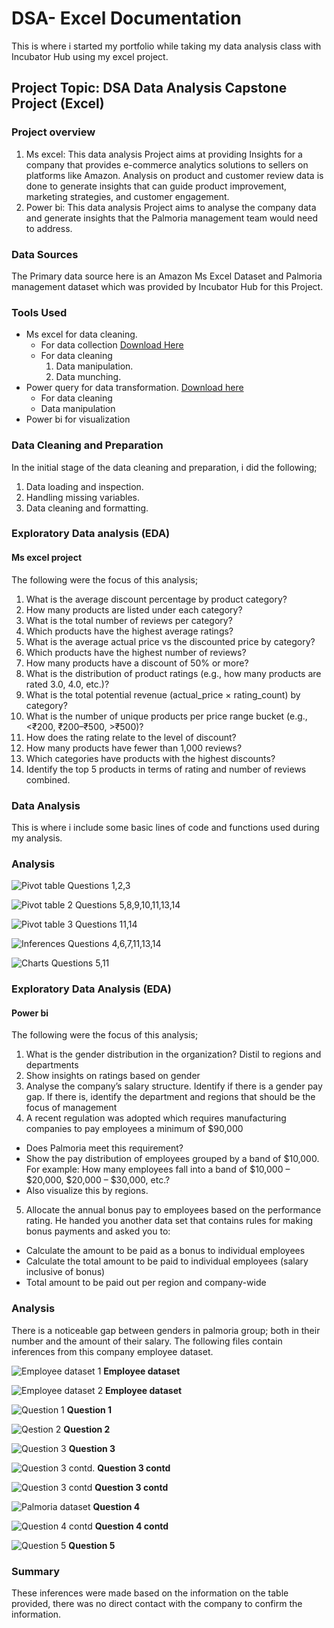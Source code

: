# DSA- Excel Documentation
This is where i started my portfolio while taking my data analysis class with Incubator Hub using my excel project.

## Project Topic: DSA Data Analysis Capstone Project (Excel)
### Project overview
1. Ms excel: This data analysis Project aims at providing Insights for a company that provides e-commerce analytics solutions to sellers on platforms like Amazon. Analysis on product and customer review data is done to generate insights that can guide product improvement, marketing strategies, and customer engagement.
2. Power bi: This data analysis Project aims to analyse the company data and generate insights that the Palmoria management team would need to address.

### Data Sources
The Primary data source here is an Amazon Ms Excel Dataset and Palmoria management dataset which was provided by Incubator Hub for this Project.


### Tools Used
- Ms excel for data cleaning.
   - For data collection [Download Here](https://www.microsoft.com)
   - For data cleaning
      1. Data manipulation.
      2. Data munching.
- Power query for data transformation. [Download here](https://www.microsoft.com/en-us/download/details.aspx?id=58494)
  - For data cleaning
  - Data manipulation
- Power bi for visualization

### Data Cleaning and Preparation

In the initial stage of the data cleaning and preparation, i did the following; 
1. Data loading and inspection.
2. Handling missing variables.
3. Data cleaning and formatting.

### Exploratory Data analysis (EDA)
#### Ms excel project
The following were the focus of this analysis;
1. What is the average discount percentage by product category?
2. How many products are listed under each category?
3. What is the total number of reviews per category?
4. Which products have the highest average ratings?
5. What is the average actual price vs the discounted price by category?
6. Which products have the highest number of reviews?
7. How many products have a discount of 50% or more?
8. What is the distribution of product ratings (e.g., how many products are rated 3.0, 4.0, etc.)?
9. What is the total potential revenue (actual_price × rating_count) by category?
10. What is the number of unique products per price range bucket (e.g., <₹200, ₹200–₹500, >₹500)?
11. How does the rating relate to the level of discount?
12. How many products have fewer than 1,000 reviews?
13. Which categories have products with the highest discounts?
14. Identify the top 5 products in terms of rating and number of reviews combined.

### Data Analysis
This is where i include some basic lines of code and functions used during my analysis.

### Analysis

 ![Pivot table](https://github.com/i-jubs/DSA-Project-Documentation/blob/main/Screenshot%202025-07-04%20131330.png)
 Questions 1,2,3
 
 
 

![Pivot table 2](https://github.com/i-jubs/DSA-Project-Documentation/blob/main/Screenshot%202025-07-04%20131439.png)
Questions 5,8,9,10,11,13,14





![Pivot table 3](https://github.com/i-jubs/DSA-Project-Documentation/blob/main/Screenshot%202025-07-04%20131515.png)
Questions 11,14






![Inferences](https://github.com/i-jubs/DSA-Project-Documentation/blob/main/Screenshot%202025-07-04%20131603.png)
Questions 4,6,7,11,13,14




![Charts](https://github.com/i-jubs/DSA-Project-Documentation/blob/main/Screenshot%202025-07-04%20131615.png)
Questions 5,11

### Exploratory Data Analysis (EDA)
#### Power bi
The following were the focus of this analysis;
1. What is the gender distribution in the organization? Distil to regions and departments
2. Show insights on ratings based on gender
3. Analyse the company’s salary structure. Identify if there is a gender pay gap. If there is, identify the department and regions that should be the focus of management
4. A recent regulation was adopted which requires manufacturing companies to pay employees a minimum of $90,000
  -  Does Palmoria meet this requirement?
  - Show the pay distribution of employees grouped by a band of $10,000. For example: How many employees fall into a band of $10,000 – $20,000, $20,000 – $30,000, etc.?
  - Also visualize this by regions.
5.  Allocate the annual bonus pay to employees based on the performance rating. He handed you another data set that contains rules for making bonus payments and asked you to:
  - Calculate the amount to be paid as a bonus to individual employees
  - Calculate the total amount to be paid to individual employees (salary inclusive of bonus)
  - Total amount to be paid out per region and company-wide

### Analysis
There is a noticeable gap between genders in palmoria group; both in their number and the amount of their salary. The following files contain inferences from this company employee dataset. 

![Employee dataset 1](https://github.com/i-jubs/DSA-Project-Documentation/blob/main/Palmoria%20employee%20table%201.png)
**Employee dataset**

![Employee dataset 2](https://github.com/i-jubs/DSA-Project-Documentation/blob/main/Palmoria%20employee%20table%202.png)
**Employee dataset**


![Question 1](https://github.com/i-jubs/DSA-Project-Documentation/blob/main/Palmoria%20question%201.png)
**Question 1**

![Qestion 2](https://github.com/i-jubs/DSA-Project-Documentation/blob/main/Palmoria%20question%202.png)
**Question 2**


![Question 3](https://github.com/i-jubs/DSA-Project-Documentation/blob/main/Palmoria%20question%203.png)
**Question 3**


![Question 3 contd.](https://github.com/i-jubs/DSA-Project-Documentation/blob/main/Palmoria%20question%203%20Contd..png)
**Question 3 contd**

![Question 3  contd](https://github.com/i-jubs/DSA-Project-Documentation/blob/main/Palmoria%20question%203%20contd.%202.png)
**Question 3 contd**


![Palmoria dataset](https://github.com/i-jubs/DSA-Project-Documentation/blob/main/Palmoria%20question%204.png)
**Question 4**



![Question 4 contd](https://github.com/i-jubs/DSA-Project-Documentation/blob/main/Palmoria%20question%204%20contd..png)
**Question 4 contd**


![Question 5](https://github.com/i-jubs/DSA-Project-Documentation/blob/main/Palmoria%20question%205.png)
**Question 5**

### Summary
These inferences were made based on the information on the table provided, there was no direct contact with the company to confirm the information.




